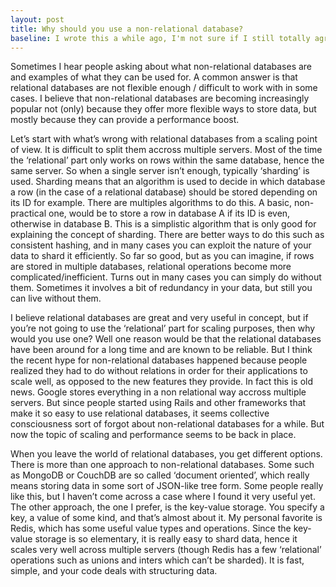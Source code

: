 ```yaml
---
layout: post
title: Why should you use a non-relational database?
baseline: I wrote this a while ago, I'm not sure if I still totally agree with everything I said.
---
```


Sometimes I hear people asking about what non-relational databases are and examples of what they can be used for. A common answer is that relational databases are not flexible enough / difficult to work with in some cases. I believe that non-relational databases are becoming increasingly popular not (only) because they offer more flexible ways to store data, but mostly because they can provide a performance boost.

Let’s start with what’s wrong with relational databases from a scaling point of  view. It is difficult to split them accross multiple servers. Most of the time the ‘relational’ part only works on rows within the same database, hence the same server. So when a single server isn’t enough, typically ‘sharding’ is used. Sharding means that an algorithm is used to decide in which database a row (in the case of a relational database) should be stored depending on its ID for example. There are multiples algorithms to do this. A basic, non-practical one, would be to store a row in database A if its ID is even, otherwise in database B. This is a simplistic algorithm that is only good for explaining the concept of sharding. There are better ways to do this such as consistent hashing, and in many cases you can exploit the nature of your data to shard it efficiently. So far so good, but as you can imagine, if rows are stored in multiple databases, relational operations become more complicated/inefficient. Turns out in many cases you can simply do without them. Sometimes it involves a bit of redundancy in your data, but still you can live without them.

I believe relational databases are great and very useful in concept, but if you’re not going to use the ‘relational’ part for scaling purposes, then why would you use one? Well one reason would be that the relational databases have been around for a long time and are known to be reliable. But I think the recent hype for non-relational databases happened because people realized they had to do without relations in order for their applications to scale well, as opposed to the new features they provide. In fact this is old news. Google stores everything in a non relational way accross multiple servers. But since people started using Rails and other frameworks that make it so easy to use relational databases, it seems collective consciousness sort of forgot about non-relational databases for a while. But now the topic of scaling and performance seems to be back in place.

When you leave the world of relational databases, you get different options. There is more than one approach to non-relational databases. Some such as MongoDB or CouchDB are so called ‘document oriented’, which really means storing data in some sort of JSON-like tree form. Some people really like this, but I haven’t come across a case where I found it very useful yet. The other approach, the one I prefer, is the key-value storage. You specify a key, a value of some kind, and that’s almost about it. My personal favorite is Redis, which has some useful value types and operations. Since the key-value storage is so elementary, it is really easy to shard data, hence it scales very well across multiple servers (though Redis has a few ‘relational’ operations such as unions and inters which can’t be sharded). It is fast, simple, and your code deals with structuring data.